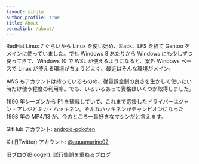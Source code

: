 ```yaml
---
layout: single
author_profile: true
title: About
permalink: /about/
---
```

RedHat Linux 7 ぐらいから Linux を使い始め、Slack、LFS を経て Gentoo をメインに使っていました。でも Windows 8 あたりから Windows にも少しずつ戻ってきて、Windows 10 で WSL が使えるようになると、案外 Windows ベースで Linux が使える環境がちょうどよく、最近はそんな環境がメイン。

AWS もアカウントは持っているものの、従量課金制の良さを生かして使いたい時だけ使う程度の利用率。でも、いろいろあって資格はいくつか取得しました。

1990 年シーズンから F1 を観戦していて、これまで応援したドライバーはジャン・アレジとミカ・ハッキネン。そんなハッキネンがチャンピオンになった 1998 年の MP4/13 が、今のところ一番好きなマシンだと言えます。


GitHub アカウント:
[android-pokoten][github]

X (旧Twitter) アカウント:
[@aquamarine02][twitter]

旧ブログ(Blooger):
[試行錯誤を重ねるブログ][blogger]

<div data-iframe-width="150" data-iframe-height="270" data-share-badge-id="ad741f31-6dd9-4cfc-92da-35520eaf2744" data-share-badge-host="https://www.credly.com"></div><script type="text/javascript" async src="//cdn.credly.com/assets/utilities/embed.js"></script>
<div data-iframe-width="150" data-iframe-height="270" data-share-badge-id="e6244624-63bb-4c56-a781-24f688bd63f6" data-share-badge-host="https://www.credly.com"></div><script type="text/javascript" async src="//cdn.credly.com/assets/utilities/embed.js"></script>

[github]: https://github.com/android-pokoten
[twitter]: https://twitter.com/aquamarine02
[blogger]: https://pokotenote.blogspot.com/
